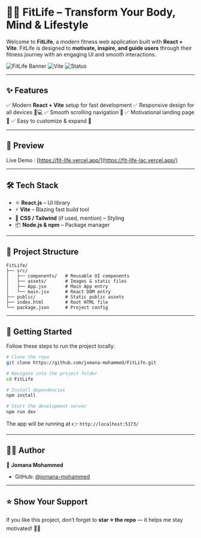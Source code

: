 # 🏋️‍♀️ FitLife – Transform Your Body, Mind & Lifestyle

Welcome to **FitLife**, a modern fitness web application built with **React + Vite**.
FitLife is designed to **motivate, inspire, and guide users** through their fitness journey with an engaging UI and smooth interactions.

![FitLife Banner](https://img.shields.io/badge/React-18-blue?style=for-the-badge\&logo=react)
![Vite](https://img.shields.io/badge/Vite-Project-purple?style=for-the-badge\&logo=vite)
![Status](https://img.shields.io/badge/Status-Active-success?style=for-the-badge)

---

## ✨ Features

✅ Modern **React + Vite** setup for fast development
✅ Responsive design for all devices 📱💻
✅ Smooth scrolling navigation 🌊
✅ Motivational landing page 🎯
✅ Easy to customize & expand 🚀

---

## 📸 Preview
Live Demo : [https://fit-life.vercel.app/](https://fit-life-lac.vercel.app/)

---

## 🛠️ Tech Stack

* ⚛ **React.js** – UI library
* ⚡ **Vite** – Blazing fast build tool
* 🎨 **CSS / Tailwind** (if used, mention) – Styling
* 📦 **Node.js & npm** – Package manager

---

## 📂 Project Structure

```
FitLife/
├── src/
│   ├── components/   # Reusable UI components
│   ├── assets/       # Images & static files
│   ├── App.jsx       # Main App entry
│   └── main.jsx      # React DOM entry
├── public/           # Static public assets
├── index.html        # Root HTML file
└── package.json      # Project config
```

---

## 🚀 Getting Started

Follow these steps to run the project locally:

```bash
# Clone the repo
git clone https://github.com/jomana-mohammed/FitLife.git

# Navigate into the project folder
cd FitLife

# Install dependencies
npm install

# Start the development server
npm run dev
```

The app will be running at 👉 `http://localhost:5173/`


---

## 👩‍💻 Author

👤 **Jomana Mohammed**

* GitHub: [@jomana-mohammed](https://github.com/jomana-mohammed)

---

## ⭐ Show Your Support

If you like this project, don’t forget to **star ⭐ the repo** — it helps me stay motivated! 💪✨

